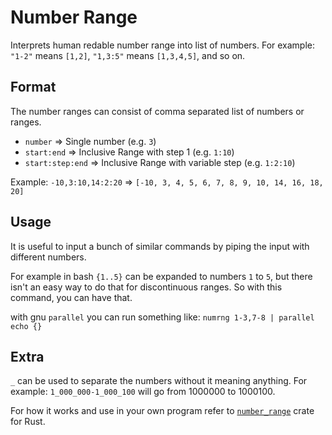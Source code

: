 # Number Range

Interprets human redable number range into list of numbers.  For example: `"1-2"` means `[1,2]`, `"1,3:5"` means `[1,3,4,5]`, and so on.

## Format
The number ranges can consist of comma separated list of numbers or ranges.

- `number` ⇒ Single number (e.g. `3`)
- `start:end` ⇒ Inclusive Range with step 1 (e.g. `1:10`)
- `start:step:end` ⇒ Inclusive Range with variable step (e.g. `1:2:10`)

Example: `-10,3:10,14:2:20` => `[-10, 3, 4, 5, 6, 7, 8, 9, 10, 14, 16, 18, 20]`

## Usage
It is useful to input a bunch of similar commands by piping the input with different numbers.

For example in bash `{1..5}` can be expanded to numbers `1` to `5`, but there isn't an easy way to do that for discontinuous ranges. So with this command, you can have that.

with gnu `parallel` you can run something like: `numrng 1-3,7-8 | parallel echo {}`

## Extra
 `_` can be used to separate the numbers without it meaning anything. For example: `1_000_000-1_000_100` will go from 1000000 to 1000100.

For how it works and use in your own program refer to [`number_range`](https://docs.rs/number_range/latest/number_range/) crate for Rust.

